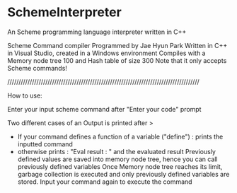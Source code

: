 # SchemeInterpreter
An Scheme programming language interpreter written in C++

Scheme Command compiler
Programmed by Jae Hyun Park
Written in C++ in Visual Studio, created in a Windows environment
Compiles with a Memory node tree 100 and Hash table of size 300
Note that it only accepts Scheme commands!

//////////////////////////////////////////////////////////////////////////////////////

How to use:

Enter your input scheme command after "Enter your code" prompt

Two different cases of an Output is printed after >
- If your command defines a function of a variable ("define") : prints the inputted command
- otherwise prints : "Eval result : " and the evaluated result
Previously defined values are saved into memory node tree, hence you can call previously defined variables
Once Memory node tree reaches its limit, garbage collection is executed and only previously defined variables are stored. Input your command again to execute the command


